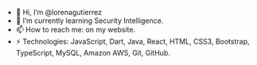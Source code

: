 - 👋 Hi, I’m @lorenagutierrez
- 🌱 I’m currently learning Security Intelligence.
- 📫 How to reach me: on my website.
- ⚡ Technologies:
JavaScript, Dart, Java, React, HTML, CSS3, Bootstrap, TypeScript, MySQL, Amazon AWS, Git, GitHub.
